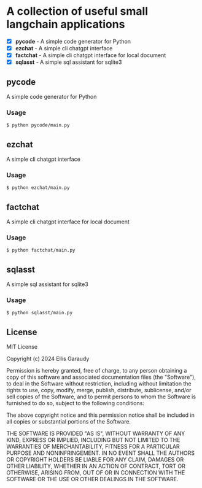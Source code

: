 # A collection of useful small langchain applications

- [x] **pycode** - A simple code generator for Python
- [x] **ezchat** - A simple cli chatgpt interface
- [x] **factchat** - A simple cli chatgpt interface for local document
- [x] **sqlasst** - A simple sql assistant for sqlite3

## pycode

A simple code generator for Python

### Usage

```bash
$ python pycode/main.py
```

## ezchat

A simple cli chatgpt interface

### Usage

```bash
$ python ezchat/main.py
```

## factchat

A simple cli chatgpt interface for local document

### Usage

```bash
$ python factchat/main.py
```

## sqlasst

A simple sql assistant for sqlite3

### Usage

```bash
$ python sqlasst/main.py
```

## License

MIT License

Copyright (c) 2024 Ellis Garaudy

Permission is hereby granted, free of charge, to any person obtaining a copy
of this software and associated documentation files (the "Software"), to deal
in the Software without restriction, including without limitation the rights
to use, copy, modify, merge, publish, distribute, sublicense, and/or sell
copies of the Software, and to permit persons to whom the Software is
furnished to do so, subject to the following conditions:

The above copyright notice and this permission notice shall be included in all
copies or substantial portions of the Software.

THE SOFTWARE IS PROVIDED "AS IS", WITHOUT WARRANTY OF ANY KIND, EXPRESS OR
IMPLIED, INCLUDING BUT NOT LIMITED TO THE WARRANTIES OF MERCHANTABILITY,
FITNESS FOR A PARTICULAR PURPOSE AND NONINFRINGEMENT. IN NO EVENT SHALL THE
AUTHORS OR COPYRIGHT HOLDERS BE LIABLE FOR ANY CLAIM, DAMAGES OR OTHER
LIABILITY, WHETHER IN AN ACTION OF CONTRACT, TORT OR OTHERWISE, ARISING FROM,
OUT OF OR IN CONNECTION WITH THE SOFTWARE OR THE USE OR OTHER DEALINGS IN THE
SOFTWARE.
